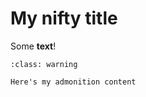 # My nifty title

Some **text**!

```{admonition} Here's my title
:class: warning

Here's my admonition content
```
